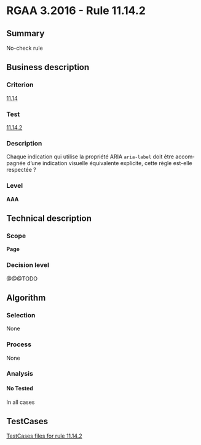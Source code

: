 # RGAA 3.2016 - Rule 11.14.2

## Summary
No-check rule


## Business description

### Criterion
[11.14](http://references.modernisation.gouv.fr/rgaa-accessibilite/2016/criteres.html#crit-11-14)

### Test
[11.14.2](http://references.modernisation.gouv.fr/rgaa-accessibilite/2016/criteres.html#test-11-14-2)

### Description
<div lang="fr">Chaque indication qui utilise la propri&#xE9;t&#xE9; ARIA <code lang="en">aria-label</code> doit &#xEA;tre accompagn&#xE9;e d&#x2019;une indication visuelle &#xE9;quivalente explicite, cette r&#xE8;gle est-elle respect&#xE9;e&nbsp;?</div>

### Level
**AAA**


## Technical description

### Scope
**Page**

### Decision level
@@@TODO


## Algorithm

### Selection
None

### Process
None

### Analysis

#### No Tested
In all cases


##  TestCases

[TestCases files for rule 11.14.2](https://github.com/Asqatasun/Asqatasun/tree/develop/rules/rules-rgaa3.2016/src/test/resources/testcases/rgaa32016/Rgaa32016Rule111402/)


